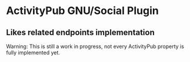 # ActivityPub GNU/Social Plugin
## Likes related endpoints implementation
Warning: This is still a work in progress, not every ActivityPub property is fully implemented yet.
